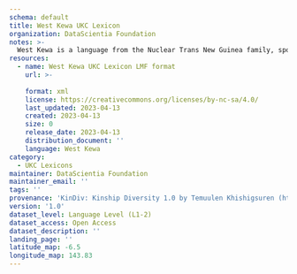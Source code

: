 ```yaml
---
schema: default
title: West Kewa UKC Lexicon
organization: DataScientia Foundation
notes: >-
  West Kewa is a language from the Nuclear Trans New Guinea family, spoken in Oceania. The UKC Lexicon of West Kewa is represented as a lexico-semantic network. It consists of words, word senses, synsets, as well as sense-level and synset-level relationships.
resources:
  - name: West Kewa UKC Lexicon LMF format
    url: >-
      
    format: xml
    license: https://creativecommons.org/licenses/by-nc-sa/4.0/
    last_updated: 2023-04-13
    created: 2023-04-13
    size: 0
    release_date: 2023-04-13
    distribution_document: ''
    language: West Kewa
category:
  - UKC Lexicons
maintainer: DataScientia Foundation
maintainer_email: ''
tags: ''
provenance: 'KinDiv: Kinship Diversity 1.0 by Temuulen Khishigsuren (http://ukc.disi.unitn.it/index.php/kinship/); Princeton WordNet 2.1 by Princeton University (https://wordnet.princeton.edu)'
version: '1.0'
dataset_level: Language Level (L1-2)
dataset_access: Open Access
dataset_description: ''
landing_page: ''
latitude_map: -6.5
longitude_map: 143.83
---
```

